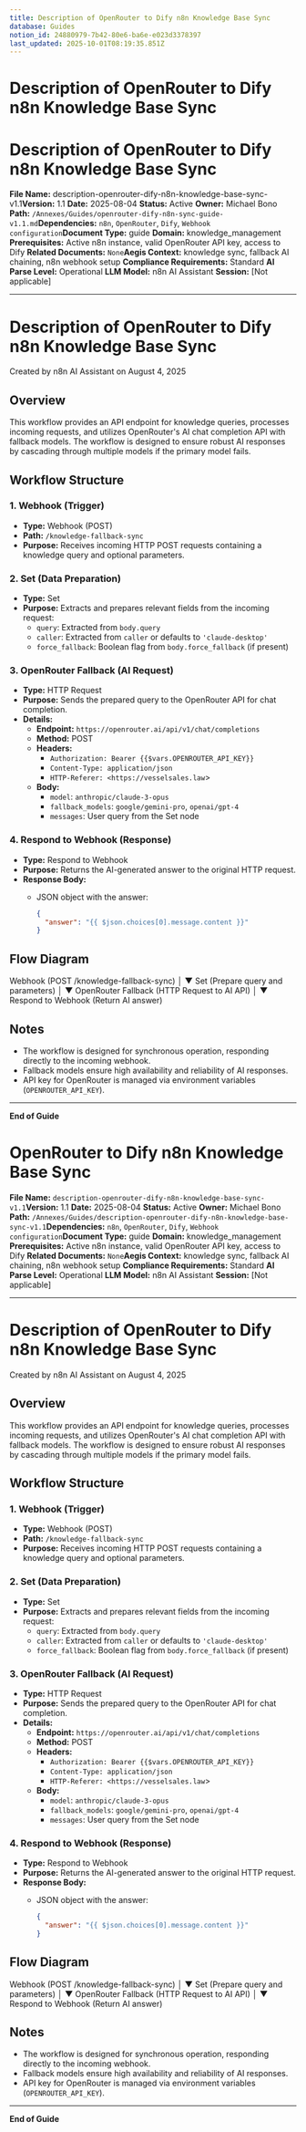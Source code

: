 ```yaml
---
title: Description of OpenRouter to Dify n8n Knowledge Base Sync
database: Guides
notion_id: 24880979-7b42-80e6-ba6e-e023d3378397
last_updated: 2025-10-01T08:19:35.851Z
---
```


# Description of OpenRouter to Dify n8n Knowledge Base Sync


# Description of OpenRouter to Dify n8n Knowledge Base Sync


**File Name:** description-openrouter-dify-n8n-knowledge-base-sync-v1.1**Version:** 1.1
**Date:** 2025-08-04
**Status:** Active
**Owner:** Michael Bono
**Path:** `/Annexes/Guides/openrouter-dify-n8n-sync-guide-v1.1.md`**Dependencies:** `n8n`, `OpenRouter`, `Dify`, `Webhook configuration`**Document Type:** guide
**Domain:** knowledge\_management
**Prerequisites:** Active n8n instance, valid OpenRouter API key, access to Dify
**Related Documents:** `None`**Aegis Context:** knowledge sync, fallback AI chaining, n8n webhook setup
**Compliance Requirements:** Standard
**AI Parse Level:** Operational
**LLM Model:** n8n AI Assistant
**Session:** \[Not applicable]


---


# Description of OpenRouter to Dify n8n Knowledge Base Sync


Created by n8n AI Assistant on August 4, 2025


## Overview


This workflow provides an API endpoint for knowledge queries, processes incoming requests, and utilizes OpenRouter's AI chat completion API with fallback models. The workflow is designed to ensure robust AI responses by cascading through multiple models if the primary model fails.


## Workflow Structure


### 1. Webhook (Trigger)

- **Type:** Webhook (POST)
- **Path:** `/knowledge-fallback-sync`
- **Purpose:** Receives incoming HTTP POST requests containing a knowledge query and optional parameters.

### 2. Set (Data Preparation)

- **Type:** Set
- **Purpose:** Extracts and prepares relevant fields from the incoming request:
    - `query`: Extracted from `body.query`
    - `caller`: Extracted from `caller` or defaults to `'claude-desktop'`
    - `force_fallback`: Boolean flag from `body.force_fallback` (if present)

### 3. OpenRouter Fallback (AI Request)

- **Type:** HTTP Request
- **Purpose:** Sends the prepared query to the OpenRouter API for chat completion.
- **Details:**
    - **Endpoint:** `https://openrouter.ai/api/v1/chat/completions`
    - **Method:** POST
    - **Headers:**
        - `Authorization: Bearer {{$vars.OPENROUTER_API_KEY}}`
        - `Content-Type: application/json`
        - `HTTP-Referer: <https://vesselsales.law`>
    - **Body:**
        - `model`: `anthropic/claude-3-opus`
        - `fallback_models`: `google/gemini-pro`, `openai/gpt-4`
        - `messages`: User query from the Set node

### 4. Respond to Webhook (Response)

- **Type:** Respond to Webhook
- **Purpose:** Returns the AI-generated answer to the original HTTP request.
- **Response Body:**
    - JSON object with the answer:

        ```json
        {
          "answer": "{{ $json.choices[0].message.content }}"
        }
        ```


## Flow Diagram


Webhook (POST /knowledge-fallback-sync)
│
▼
Set (Prepare query and parameters)
│
▼
OpenRouter Fallback (HTTP Request to AI API)
│
▼
Respond to Webhook (Return AI answer)


## Notes

- The workflow is designed for synchronous operation, responding directly to the incoming webhook.
- Fallback models ensure high availability and reliability of AI responses.
- API key for OpenRouter is managed via environment variables (`OPENROUTER_API_KEY`).

---


**End of Guide**


# OpenRouter to Dify n8n Knowledge Base Sync


**File Name:** `description-openrouter-dify-n8n-knowledge-base-sync-v1.1`**Version:** 1.1
**Date:** 2025-08-04
**Status:** Active
**Owner:** Michael Bono
**Path:** `/Annexes/Guides/description-openrouter-dify-n8n-knowledge-base-sync-v1.1`**Dependencies:** `n8n`, `OpenRouter`, `Dify`, `Webhook configuration`**Document Type:** guide
**Domain:** knowledge\_management
**Prerequisites:** Active n8n instance, valid OpenRouter API key, access to Dify
**Related Documents:** `None`**Aegis Context:** knowledge sync, fallback AI chaining, n8n webhook setup
**Compliance Requirements:** Standard
**AI Parse Level:** Operational
**LLM Model:** n8n AI Assistant
**Session:** \[Not applicable]


---


# Description of OpenRouter to Dify n8n Knowledge Base Sync


Created by n8n AI Assistant on August 4, 2025


## Overview


This workflow provides an API endpoint for knowledge queries, processes incoming requests, and utilizes OpenRouter's AI chat completion API with fallback models. The workflow is designed to ensure robust AI responses by cascading through multiple models if the primary model fails.


## Workflow Structure


### 1. Webhook (Trigger)

- **Type:** Webhook (POST)
- **Path:** `/knowledge-fallback-sync`
- **Purpose:** Receives incoming HTTP POST requests containing a knowledge query and optional parameters.

### 2. Set (Data Preparation)

- **Type:** Set
- **Purpose:** Extracts and prepares relevant fields from the incoming request:
    - `query`: Extracted from `body.query`
    - `caller`: Extracted from `caller` or defaults to `'claude-desktop'`
    - `force_fallback`: Boolean flag from `body.force_fallback` (if present)

### 3. OpenRouter Fallback (AI Request)

- **Type:** HTTP Request
- **Purpose:** Sends the prepared query to the OpenRouter API for chat completion.
- **Details:**
    - **Endpoint:** `https://openrouter.ai/api/v1/chat/completions`
    - **Method:** POST
    - **Headers:**
        - `Authorization: Bearer {{$vars.OPENROUTER_API_KEY}}`
        - `Content-Type: application/json`
        - `HTTP-Referer: <https://vesselsales.law`>
    - **Body:**
        - `model`: `anthropic/claude-3-opus`
        - `fallback_models`: `google/gemini-pro`, `openai/gpt-4`
        - `messages`: User query from the Set node

### 4. Respond to Webhook (Response)

- **Type:** Respond to Webhook
- **Purpose:** Returns the AI-generated answer to the original HTTP request.
- **Response Body:**
    - JSON object with the answer:

        ```json
        {
          "answer": "{{ $json.choices[0].message.content }}"
        }
        ```


## Flow Diagram


Webhook (POST /knowledge-fallback-sync)
│
▼
Set (Prepare query and parameters)
│
▼
OpenRouter Fallback (HTTP Request to AI API)
│
▼
Respond to Webhook (Return AI answer)


## Notes

- The workflow is designed for synchronous operation, responding directly to the incoming webhook.
- Fallback models ensure high availability and reliability of AI responses.
- API key for OpenRouter is managed via environment variables (`OPENROUTER_API_KEY`).

---


**End of Guide**

